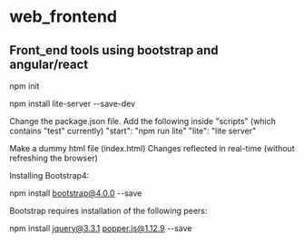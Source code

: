 # web_frontend
## Front_end tools using bootstrap and angular/react

npm init 

npm install lite-server --save-dev

Change the package.json file. Add the following inside "scripts" (which contains "test" currently)
"start": "npm run lite"
"lite": "lite server"

Make a dummy html file (index.html)
Changes reflected in real-time (without refreshing the browser)

Installing Bootstrap4:

npm install bootstrap@4.0.0 --save

Bootstrap requires installation of the following peers:

npm install jquery@3.3.1 popper.js@1.12.9 --save